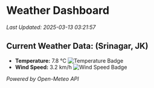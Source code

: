 
# Weather Dashboard

_Last Updated: 2025-03-13 03:21:57_

## Current Weather Data: (Srinagar, JK)
- **Temperature:** 7.8 °C ![Temperature Badge](https://img.shields.io/badge/Temperature-Low%20Temp-blue)
- **Wind Speed:** 3.2 km/h ![Wind Speed Badge](https://img.shields.io/badge/Wind%20Speed-Light%20Wind-blue)

*Powered by Open-Meteo API*
